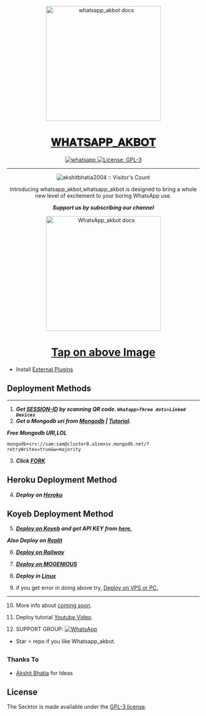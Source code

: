   <p align="center">  
  <a href="https://secktoruserbot.onrender.com/">
    <img alt="whatsapp_akbot docs" height="300" src="https://secder.com/main.jpg">
    <h1 align="center">𝐖𝐇𝐀𝐓𝐒𝐀𝐏𝐏_𝐀𝐊𝐁𝐎𝐓</h1>
  </a>
</p>
   
<p align="center">

  <a aria-label="Join our chats" href="https://www.youenPal" target="_blank">
    <img alt="whatsapp" src="https://img.shields.io/badge/Join Group-25D366?style=for-the-badge&logo=whatsapp&logoColor=white" />
  </a>
 
  <a aria-label="WhatsAppbot is free to use" href="https://github.com/akshitbhatia2004/WHATSAPP_AKBOT/blob/main/LICENCE" target="_blank">
    <img alt="License: GPL-3" src="https://badges.frapsoft.com/os/gpl/gpl.png?v=103)](https://opensource.org/licenses/GPL-3.0/" target="_blank" />
  </a>
</p>

 
---

<p align="center"><img src="https://profile-counter.glitch.me/{akshitbhatia2004}/count.svg" alt="akshitbhatia2004 :: Visitor's Count" /></p>

  <p align="center"> Introducing whatsapp_akbot,whatsapp_akbot is designed to bring a whole new level of excitement to your boring WhatsApp use. </p>
 
 ***<p align="center"> Support us by subscribing our channel </p>***
 
   <p align="center">  
  <a href="https://youtu.be0c">
    <img alt="WhatsApp_akbot docs" height="300" src="https://t3.ft89025_b5hgHpjDprTySl8loTqJRMipySb1rO0I.jpg">
    <h1 align="center">Tap on above Image</h1>
  </a>
</p>
 
 
- Install [External Plugins](https://github.com/akshitbhatia2004/Secktor-Plugins)
## Deployment Methods
---
1. ***Get [SESSION-ID](https://replit.com/@AkshitBhatia3/sessionid) by scanning QR code. `Whatapp>Three dots>Linked Devices`***
2.  ***Get a Mongodb uri from [Mongodb](https://github.com/akshitbhatia2004/WHATSAPP_AKBOT/wiki/Mongodb-URI) | [Tutorial](https://www.youtube.com/).***


***Free Mongodb URI,LOL***
```
mongodb+srv://sam:sam@cluster0.u1smxsv.mongodb.net/?retryWrites=true&w=majority
```
3.  ***Click [FORK](https://https://github.com/akshitbhatia2004/WHATSAPP_AKBOT/fork)***
## Heroku Deployment Method
4.  ***Deploy on [Heroku](https://dashboard.heroku.com/new?template=https://github.com/akshitbhatia2004/WHATSAPP_AKBOT)***
## Koyeb Deployment Method
5. ***[Deploy on Koyeb](https://app.koyeb.com/apps/deploy?type=git&https://github.com/akshitbhatia2004/WHATSAPP_AKBOT/main&env[SESSION_ID]&env[OWNER_NUMBER]&env[MONGODB_URI]&&env[OWNER_NAME]&env[KOYEB_API]&env[PREFIX]=.&env[THUMB_IMAGE]=https://camo.githubusercontent.com/14279dac3151a95fca8ec5bebda435d68d62c49f6aa4f30749f541ee985ad21b/68747470733a2f2f7365636b746f7275736572626f742e6f6e72656e6465722e636f6d2f6d61696e2e6a7067&env[email]=akshitbot4.0@gmail.com&env[global_url]=instagram.com&env[FAKE_COUNTRY_CODE]=972&env[READ_MESSAGE]=false&env[DISABLE_PM]=false&env[WORKTYPE]=public&env[THEME]=GENOS&env[PACK_INFO]=AKBOT;WHATSAPP-BOT&name=whatsapp_akbot&env[KOYEB_NAME]=whasapp_akbott&env[ANTILINK_VALUES]=chat.whatsapp.com&env[PORT]=8000) and get API KEY from [here.](https://app.koyeb.com/settings/api)*** 

***Also Deploy on [Replit]( https://repl.it/github/akshitbhatia2004/WHATSAPP_AKBOT)***

6.  ***[Deploy on Railway](error)***

7. ***[Deploy on MOGENIOUS](https://github.com/akshitbhatia2004/WHATSAPP_AKBOT/wiki/Deploy-on-MOGENIOUS)***
  
8. ***Deploy in [Linux](https://github.com/akshitbhatia2004/WHATSAPP_AKBOT-Deploy#deploy-in-any-shell-including-termux)***

9. if you get error in doing above try, [Deploy on VPS or PC.](https://github.com/akshitbhatia2004/WHATSAPP_AKBOT/blob/main/deploy-on-vps.md)
---
10. More info about [coming soon](https://).
11. Deploy tutorial [Youtube Video](https:///youtube).

12. SUPPORT GROUP: <a href="https://chat.whatsapp.com/HJjkE5X2Wv"><img alt="WhatsApp" src="https://camo.githubusercontent.com/2157131829ac512183ee8f8b6c6f803688a4cc66a2e686602844e80478401a7c/68747470733a2f2f696d672e736869656c64732e696f2f62616467652f4a6f696e2047726f75702d3235443336363f7374796c653d666f722d7468652d6261646765266c6f676f3d7768617473617070266c6f676f436f6c6f723d7768697465"/></a>

- Star ⭐ repo if you like Whatsapp_akbot.
### Thanks To

- [Akshit Bhatia](https://github.com/akshitbhatia2004) for Ideas

## License

The Secktor is made available under the [GPL-3 license](https://github.com/akshitbhatia2004/WHATSAPP_AKBOT/blob/main/LICENCE). 
